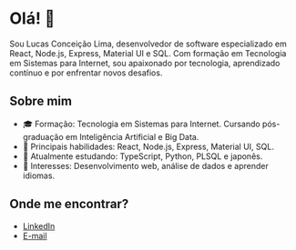 # Olá! 👋

Sou Lucas Conceição Lima, desenvolvedor de software especializado em React, Node.js, Express, Material UI e SQL. Com formação em Tecnologia em Sistemas para Internet, sou apaixonado por tecnologia, aprendizado contínuo e por enfrentar novos desafios.

## Sobre mim

- 🎓 Formação: Tecnologia em Sistemas para Internet. Cursando pós-graduação em Inteligência Artificial e Big Data.
- 💼 Principais habilidades: React, Node.js, Express, Material UI, SQL.
- 🌱 Atualmente estudando: TypeScript, Python, PLSQL e japonês.
- 🚀 Interesses: Desenvolvimento web, análise de dados e aprender idiomas.

## Onde me encontrar?

- [LinkedIn](https://www.linkedin.com/in/lucas-conceicao-lima/)
- [E-mail](mailto:lucasclimadev@gmail.com)
